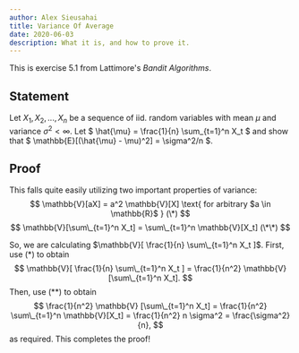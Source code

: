 ```yaml
---
author: Alex Sieusahai
title: Variance Of Average
date: 2020-06-03
description: What it is, and how to prove it.
---
```


This is exercise 5.1 from Lattimore's _Bandit Algorithms_.

## Statement

Let $X_1, X_2, ..., X_n$ be a sequence of iid. random variables with mean $\mu$ and variance $\sigma^2 < \infty$. 
Let $ \hat{\mu} = \frac{1}{n} \sum\_{t=1}^n X_t $ and show that $ \mathbb{E}[(\hat{\mu} - \mu)^2] = \sigma^2/n $.

## Proof

This falls quite easily utilizing two important properties of variance:
$$ \mathbb{V}[aX] = a^2 \mathbb{V}[X] \text{ for arbitrary $a \in \mathbb{R}$ }  (\*) $$
$$ \mathbb{V}[\sum\_{t=1}^n X_t] = \sum\_{t=1}^n \mathbb{V}[X_t] (\*\*) $$

So, we are calculating $\mathbb{V}[ \frac{1}{n} \sum\_{t=1}^n X_t ]$.
First, use (\*) to obtain
$$ \mathbb{V}[ \frac{1}{n} \sum\_{t=1}^n X_t ] = \frac{1}{n^2} \mathbb{V} [\sum\_{t=1}^n X_t]. $$
Then, use (\*\*) to obtain
$$ \frac{1}{n^2} \mathbb{V} [\sum\_{t=1}^n X_t] = \frac{1}{n^2} \sum\_{t=1}^n \mathbb{V}[X_t] = \frac{1}{n^2} n \sigma^2 = \frac{\sigma^2}{n}, $$
as required. This completes the proof!

